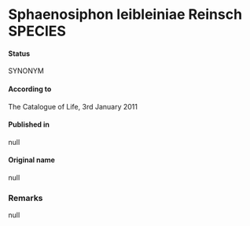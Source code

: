 # Sphaenosiphon leibleiniae Reinsch SPECIES

#### Status
SYNONYM

#### According to
The Catalogue of Life, 3rd January 2011

#### Published in
null

#### Original name
null

### Remarks
null